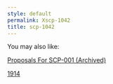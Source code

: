 ```yaml
---
style: default
permalink: Xscp-1042
title: scp-1042
---
```

You may also like:

[Proposals For SCP-001 (Archived)](http://scp-wiki.net/proposals-for-scp-001)

[1914](http://scp-wiki.net/1914)
